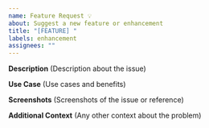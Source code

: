 ```yaml
---
name: Feature Request 💡
about: Suggest a new feature or enhancement
title: "[FEATURE] "
labels: enhancement
assignees: ""
---
```


**Description**
(Description about the issue)

**Use Case**
(Use cases and benefits)

**Screenshots**
(Screenshots of the issue or reference)

**Additional Context**
(Any other context about the problem)
